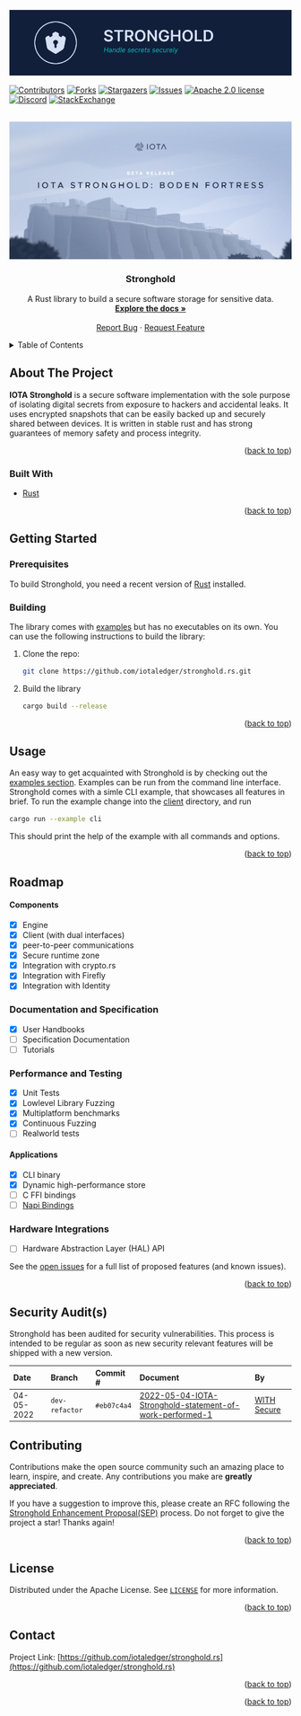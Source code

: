 ![banner](./documentation/static/img/Banner/banner_stronghold.png)

<!-- PROJECT SHIELDS -->
[![Contributors][contributors-shield]][contributors-url]
[![Forks][forks-shield]][forks-url]
[![Stargazers][stars-shield]][stars-url]
[![Issues][issues-shield]][issues-url]
[![Apache 2.0 license][license-shield]][license-url]
[![Discord][discord-shield]][discord-url]
[![StackExchange][stackexchange-shield]][stackexchange-url]
<!-- Add additional Badges. Some examples >
![Format Badge](https://github.com/iotaledger/stronghold.rs/workflows/Format/badge.svg "Format Badge")
![Audit Badge](https://github.com/iotaledger/stronghold.rs/workflows/Audit/badge.svg "Audit Badge")
![Clippy Badge](https://github.com/iotaledger/stronghold.rs/workflows/Clippy/badge.svg "Clippy Badge")
![BuildBadge](https://github.com/iotaledger/stronghold.rs/workflows/Build/badge.svg "Build Badge")
![Test Badge](https://github.com/iotaledger/stronghold.rs/workflows/Test/badge.svg "Test Badge")
![Coverage Badge](https://coveralls.io/repos/github/iotaledger/stronghold.rs/badge.svg "Coverage Badge")


<!-- PROJECT LOGO -->
<br />
<div align="center">
    <a href="https://github.com/iotaledger/stronghold.rs">
        <img src="https://raw.githubusercontent.com/iotaledger/stronghold.rs/dev/.meta/stronghold_beta.png" alt="Banner">
    </a>
    <h3 align="center">Stronghold</h3>
    <p align="center">
        A Rust library to build a secure software storage for sensitive data.
        <br />
        <a href="https://wiki.iota.org/stronghold.rs/welcome"><strong>Explore the docs »</strong></a>
        <br />
        <br />
        <a href="https://github.com/iotaledger/stronghold.rs/labels/bug">Report Bug</a>
        ·
        <a href="https://github.com/iotaledger/stronghold.rs/labels/request">Request Feature</a>
    </p>
</div>



<!-- TABLE OF CONTENTS -->
<!-- TODO 
Edit the ToC to your needs. If your project is part of the wiki, you should link directly to the Wiki where possible and remove unneeded sections to prevent duplicates 
-->
<details>
  <summary>Table of Contents</summary>
  <ol>
    <li>
      <a href="#about-the-project">About The Project</a>
      <ul>
        <li><a href="#built-with">Built With</a></li>
      </ul>
    </li>
    <li>
      <a href="#getting-started">Getting Started</a>
      <ul>
        <li><a href="#prerequisites">Prerequisites</a></li>
        <li><a href="#building">Building</a></li>
      </ul>
    </li>
    <li><a href="#usage">Usage</a></li>
    <li><a href="#roadmap">Roadmap</a></li>
    <li><a href="#contributing">Contributing</a></li>
    <li><a href="#license">License</a></li>
    <li><a href="#contact">Contact</a></li>
    <li><a href="#acknowledgments">Acknowledgments</a></li>
  </ol>
</details>



<!-- ABOUT THE PROJECT -->
## About The Project

<span style="font-weight: 666;">IOTA Stronghold</span> is a secure software implementation with the sole purpose of isolating digital secrets from exposure to hackers and accidental leaks. It uses encrypted snapshots that can be easily backed up and securely shared between devices. It is written in stable rust and has strong guarantees of memory safety and process integrity. 


<p align="right">(<a href="#top">back to top</a>)</p>


<!-- TODO
This section should list any major frameworks/libraries used to bootstrap your project. Leave any add-ons/plugins for the acknowledgements section. Here are a few examples:
-->
### Built With

* [Rust](https://www.rust-lang.org/)

<p align="right">(<a href="#top">back to top</a>)</p>


<!-- GETTING STARTED -->
## Getting Started

<!-- epic prose here -->

### Prerequisites

To build Stronghold, you need a recent version of [Rust](https://www.rust-lang.org) installed.

### Building

The library comes with [examples](client/examples) but has no executables on its own. You can use the following instructions to build the library:

1. Clone the repo:
   ```sh
   git clone https://github.com/iotaledger/stronghold.rs.git
   ```
2. Build the library
   ```sh
   cargo build --release
   ```

<p align="right">(<a href="#top">back to top</a>)</p>

<!-- USAGE EXAMPLES -->
## Usage

An easy way to get acquainted with Stronghold is by checking out the [examples section](clinet/examples).
Examples can be run from the command line interface. Stronghold comes with a simle CLI example, that
showcases all features in brief. To run the example change into the [client](client) directory, and run

```sh
cargo run --example cli
```

This should print the help of the example with all commands and options.


<p align="right">(<a href="#top">back to top</a>)</p>


<!-- ROADMAP -->
## Roadmap

#### Components
- [x] Engine
- [x] Client (with dual interfaces)
- [x] peer-to-peer communications
- [x] Secure runtime zone 
- [x] Integration with crypto.rs 
- [x] Integration with Firefly
- [x] Integration with Identity
 
### Documentation and Specification
- [x] User Handbooks
- [ ] Specification Documentation
- [ ] Tutorials

### Performance and Testing
- [x] Unit Tests
- [x] Lowlevel Library Fuzzing
- [x] Multiplatform benchmarks
- [x] Continuous Fuzzing
- [ ] Realworld tests

#### Applications
- [x] CLI binary
- [x] Dynamic high-performance store 
- [ ] C FFI bindings
- [ ] [Napi Bindings](https://napi.rs/)

### Hardware Integrations
- [ ] Hardware Abstraction Layer (HAL) API

See the [open issues](https://github.com/iotaledger/stronghold.rs/issues) for a full list of proposed features (and known issues).

<p align="right">(<a href="#top">back to top</a>)</p>


## Security Audit(s)

Stronghold has been audited for security vulnerabilities. This process is intended to be regular as soon as new security relevant features will be shipped with a new version.

| Date       | Branch         | Commit #    | Document                                                                                                                 | By                                        |
|:-----------|:---------------|:------------|:-------------------------------------------------------------------------------------------------------------------------|:------------------------------------------|
| 04-05-2022 | `dev-refactor` | `#eb07c4a4` | [2022-05-04-IOTA-Stronghold-statement-of-work-performed-1](2022-05-04-IOTA-Stronghold-statement-of-work-performed-1.pdf) | [WITH Secure](https://www.withsecure.com) |


<!-- CONTRIBUTING -->
## Contributing

Contributions make the open source community such an amazing place to learn, inspire, and create. Any contributions you make are **greatly appreciated**.

If you have a suggestion to improve this, please create an RFC following the [Stronghold Enhancement Proposal(SEP)](SEP.md) process. Do not forget to give the project a star! Thanks again!

<p align="right">(<a href="#top">back to top</a>)</p>


<!-- LICENSE -->
## License

Distributed under the Apache License. See [`LICENSE`](LICENSE) for more information.

<p align="right">(<a href="#top">back to top</a>)</p>



<!-- CONTACT -->
## Contact

Project Link: [https://github.com/iotaledger/stronghold.rs](https://github.com/iotaledger/stronghold.rs)

<p align="right">(<a href="#top">back to top</a>)</p>


<p align="right">(<a href="#top">back to top</a>)</p>

<!-- MARKDOWN LINKS & IMAGES -->
<!-- https://www.markdownguide.org/basic-syntax/#reference-style-links -->
[contributors-shield]: https://img.shields.io/github/contributors/iotaledger/stronghold.rs.svg?style=for-the-badge
[contributors-url]: https://github.com/iotaledger/stronghold.rs/graphs/contributors
[forks-shield]: https://img.shields.io/github/forks/iotaledger/stronghold.rs.svg?style=for-the-badge
[forks-url]: https://github.com/iotaledger/stronghold.rs/network/members
[stars-shield]: https://img.shields.io/github/stars/iotaledger/stronghold.rs.svg?style=for-the-badge
[stars-url]: https://github.com/iotaledger/stronghold.rs/stargazers
[issues-shield]: https://img.shields.io/github/issues/iotaledger/stronghold.rs.svg?style=for-the-badge
[issues-url]: https://github.com/iotaledger/stronghold.rs/issues
[license-shield]: https://img.shields.io/github/license/iotaledger/stronghold.rs.svg?style=for-the-badge
[license-url]: https://github.com/iotaledger/stronghold.rs/blob/dev/LICENSE
[discord-shield]: https://img.shields.io/badge/Discord-9cf.svg?style=for-the-badge&logo=discord
[discord-url]: https://discord.iota.org
[stackexchange-shield]: https://img.shields.io/badge/StackExchange-9cf.svg?style=for-the-badge&logo=stackexchange
[stackexchange-url]: https://iota.stackexchange.com
